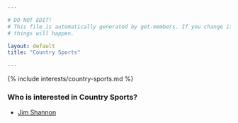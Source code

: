 ```yaml
---

# DO NOT EDIT!
# This file is automatically generated by get-members. If you change it, bad
# things will happen.

layout: default
title: "Country Sports"

---
```


{% include interests/country-sports.md %}

### Who is interested in Country Sports?


* [Jim Shannon](../members/jim-shannon.html)
